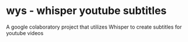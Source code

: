 # wys - whisper youtube subtitles
A google colaboratory project that utilizes Whisper to create subtitles for youtube videos
